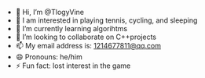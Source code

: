 - 👋 Hi, I’m @TlogyVine
- 👀 I am interested in playing tennis, cycling, and sleeping
- 🌱 I’m currently learning algorihtms
- 💞️ I’m looking to collaborate on C++projects
- 📫 My email address is: 1214677811@qq.com
- 😄 Pronouns: he/him
- ⚡ Fun fact: lost interest in the game

<!---
TlogyVine/TlogyVine is a ✨ special ✨ repository because its `README.md` (this file) appears on your GitHub profile.
You can click the Preview link to take a look at your changes.
--->
